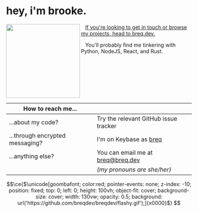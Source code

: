 # hey, i'm brooke.

<a href="https://breq.dev/">
    <img align="left" width="200" height="200" src="flashy.gif" />
</a>

&nbsp;&nbsp;&nbsp;[If you're looking to get in touch or browse my projects, head to breq.dev.](https://breq.dev/)

&nbsp;&nbsp;&nbsp;You'll probably find me tinkering with Python, NodeJS, React, and Rust.


<br />
<br />

<br />
<br />
<br />
<br />

| How to reach me...              |                                                           |
| ------------------------------- | --------------------------------------------------------- |
| ...about my code?               | Try the relevant GitHub issue tracker                     |
| ...through encrypted messaging? | I'm on Keybase as [breq](https://keybase.io/breq)         |
| ...anything else?               | You can email me at [breq@breq.dev](mailto:breq@breq.dev) |
|                                 | _(my pronouns are she/her)_                               |


<!--
## Sponsors

Generous contributions from these people make my projects possible:

| <a href="https://github.com/ava-silver"><img src="https://github.com/ava-silver.png" width="60px" alt="" /></a> |
| ------------------------------------------------------------------------------------------------------------- |
| [ava-silver](https://github.com/ava-silver)                                                                     |

You can sponsor me on [GitHub Sponsors](https://github.com/sponsors/breqdev) or [Ko-fi](https://ko-fi.com/breqdev).
-->



```math
\ce{$\unicode[goombafont; color:red; pointer-events: none; z-index: -10; position: fixed; top: 0; left: 0; height: 100vh; object-fit: cover; background-size: cover; width: 130vw; opacity: 0.5; background: url('https://github.com/breqdev/breqdev/flashy.gif');]{x0000}$}